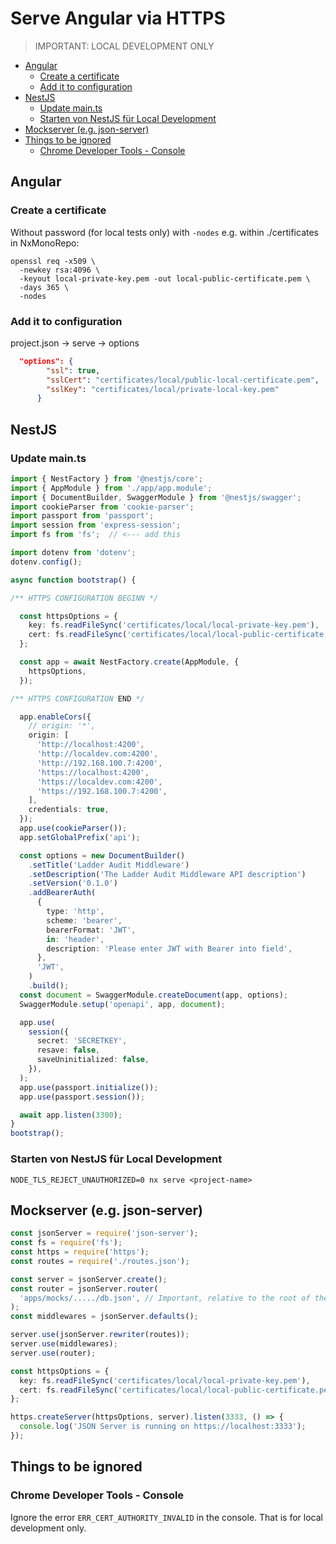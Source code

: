 # Serve Angular via HTTPS

> IMPORTANT: LOCAL DEVELOPMENT ONLY

<!-- @import "[TOC]" {cmd="toc" depthFrom=2 depthTo=6 orderedList=false} -->

<!-- code_chunk_output -->

- [Angular](#angular)
  - [Create a certificate](#create-a-certificate)
  - [Add it to configuration](#add-it-to-configuration)
- [NestJS](#nestjs)
  - [Update main.ts](#update-maints)
  - [Starten von NestJS für Local Development](#starten-von-nestjs-für-local-development)
- [Mockserver (e.g. json-server)](#mockserver-eg-json-server)
- [Things to be ignored](#things-to-be-ignored)
  - [Chrome Developer Tools - Console](#chrome-developer-tools---console)

<!-- /code_chunk_output -->

## Angular

### Create a certificate

Without password (for local tests only) with `-nodes` e.g. within ./certificates in NxMonoRepo:

```shell
openssl req -x509 \
  -newkey rsa:4096 \
  -keyout local-private-key.pem -out local-public-certificate.pem \
  -days 365 \
  -nodes
```

### Add it to configuration

project.json -> serve -> options

```json
  "options": {
        "ssl": true,
        "sslCert": "certificates/local/public-local-certificate.pem",
        "sslKey": "certificates/local/private-local-key.pem"
      }
```

## NestJS

### Update main.ts

```typescript
import { NestFactory } from '@nestjs/core';
import { AppModule } from './app/app.module';
import { DocumentBuilder, SwaggerModule } from '@nestjs/swagger';
import cookieParser from 'cookie-parser';
import passport from 'passport';
import session from 'express-session';
import fs from 'fs';  // <--- add this

import dotenv from 'dotenv';
dotenv.config();

async function bootstrap() {

/** HTTPS CONFIGURATION BEGINN */

  const httpsOptions = {
    key: fs.readFileSync('certificates/local/local-private-key.pem'),
    cert: fs.readFileSync('certificates/local/local-public-certificate.pem'),
  };

  const app = await NestFactory.create(AppModule, {
    httpsOptions,
  });

/** HTTPS CONFIGURATION END */

  app.enableCors({
    // origin: '*',
    origin: [
      'http://localhost:4200',
      'http://localdev.com:4200',
      'http://192.168.100.7:4200',
      'https://localhost:4200',
      'https://localdev.com:4200',
      'https://192.168.100.7:4200',
    ],
    credentials: true,
  });
  app.use(cookieParser());
  app.setGlobalPrefix('api');

  const options = new DocumentBuilder()
    .setTitle('Ladder Audit Middleware')
    .setDescription('The Ladder Audit Middleware API description')
    .setVersion('0.1.0')
    .addBearerAuth(
      {
        type: 'http',
        scheme: 'bearer',
        bearerFormat: 'JWT',
        in: 'header',
        description: 'Please enter JWT with Bearer into field',
      },
      'JWT',
    )
    .build();
  const document = SwaggerModule.createDocument(app, options);
  SwaggerModule.setup('openapi', app, document);

  app.use(
    session({
      secret: 'SECRETKEY',
      resave: false,
      saveUninitialized: false,
    }),
  );
  app.use(passport.initialize());
  app.use(passport.session());

  await app.listen(3300);
}
bootstrap();
```

### Starten von NestJS für Local Development

```shell
NODE_TLS_REJECT_UNAUTHORIZED=0 nx serve <project-name>
```

## Mockserver (e.g. json-server)

```typescript
const jsonServer = require('json-server');
const fs = require('fs');
const https = require('https');
const routes = require('./routes.json');

const server = jsonServer.create();
const router = jsonServer.router(
  'apps/mocks/...../db.json', // Important, relative to the root of the project
);
const middlewares = jsonServer.defaults();

server.use(jsonServer.rewriter(routes));
server.use(middlewares);
server.use(router);

const httpsOptions = {
  key: fs.readFileSync('certificates/local/local-private-key.pem'),
  cert: fs.readFileSync('certificates/local/local-public-certificate.pem'),
};

https.createServer(httpsOptions, server).listen(3333, () => {
  console.log('JSON Server is running on https://localhost:3333');
});
```

## Things to be ignored

### Chrome Developer Tools - Console

Ignore the error `ERR_CERT_AUTHORITY_INVALID` in the console. That is for local development only.
